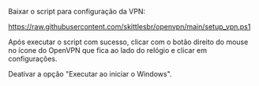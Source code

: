 Baixar o script para configuração da VPN:

https://raw.githubusercontent.com/skittlesbr/openvpn/main/setup_vpn.ps1

Após executar o script com sucesso, clicar com o botão direito do mouse no ícone do OpenVPN que fica ao lado do relógio e clicar em configurações.

Deativar a opção "Executar ao iniciar o Windows".
